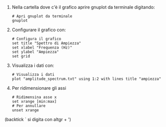 1. Nella cartella dove c'è il grafico aprire gnuplot da terminale digitando:
    
    ``` 
    # Apri gnuplot da terminale
    gnuplot
    ```

2. Configurare il grafico con:

    ```
    # Configura il grafico
    set title "Spettro di Ampiezza"
    set xlabel "Frequenza (Hz)"
    set ylabel "Ampiezza"
    set grid
    ```

3. Visualizza i dati con:

    ```
    # Visualizza i dati
    plot "amplitude_spectrum.txt" using 1:2 with lines title "ampiezza"
    ```

4. Per ridimensionare gli assi

    ```
    # Ridimensina asse x
    set xrange [min:max]
    # Per annullare
    unset xrange
    ```

(backtick ` si digita con altgr + ')